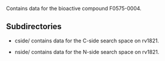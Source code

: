 Contains data for the bioactive compound F0575-0004.

## Subdirectories

- cside/ contains data for the C-side search space on rv1821.

- nside/ contains data for the N-side search space on rv1821.

